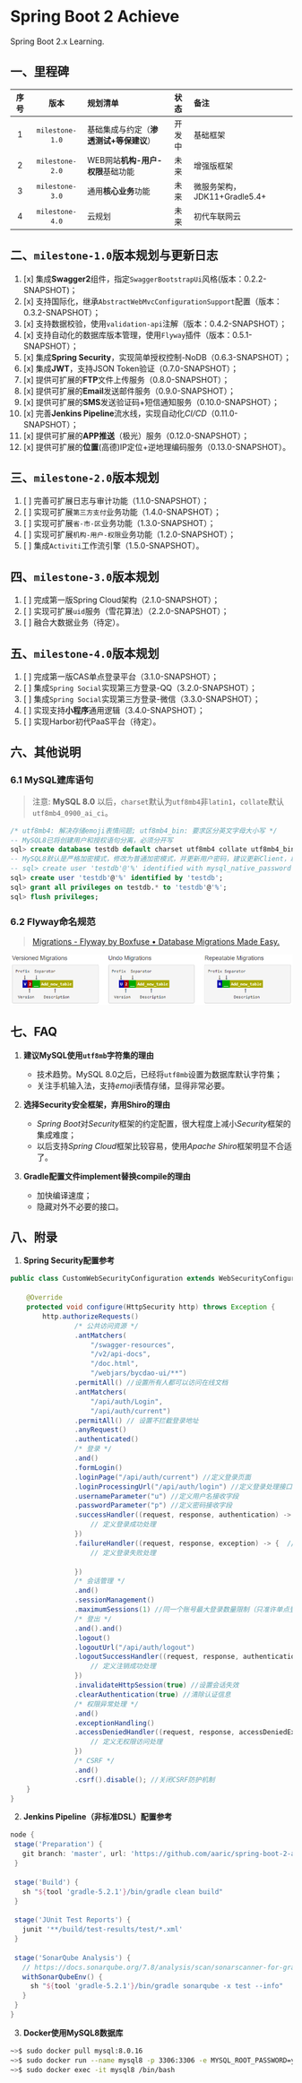 # Spring Boot 2 Achieve
Spring Boot 2.x Learning.


## 一、里程碑
|序号|版本|规划清单|状态|备注|
|:-:|:--:|:-----|:--:|:--|
|1|`milestone-1.0`|基础集成与约定（**渗透测试+等保建议**）|开发中|基础框架|
|2|`milestone-2.0`|WEB网站**机构-用户-权限**基础功能|未来|增强版框架|
|3|`milestone-3.0`|通用**核心业务**功能|未来|微服务架构，JDK11+Gradle5.4+|
|4|`milestone-4.0`|云规划|未来|初代车联网云|


## 二、`milestone-1.0`版本规划与更新日志
1. [x] 集成**Swagger2**组件，指定`SwaggerBootstrapUi`风格(版本：0.2.2-SNAPSHOT)；
2. [x] 支持国际化，继承`AbstractWebMvcConfigurationSupport`配置（版本：0.3.2-SNAPSHOT）；
3. [x] 支持数据校验，使用`validation-api`注解（版本：0.4.2-SNAPSHOT）；
4. [x] 支持自动化的数据库版本管理，使用`Flyway`插件（版本：0.5.1-SNAPSHOT）；
5. [x] 集成**Spring Security**，实现简单授权控制-NoDB（0.6.3-SNAPSHOT）；
6. [x] 集成**JWT**，支持JSON Token验证（0.7.0-SNAPSHOT）；
7. [x] 提供可扩展的**FTP**文件上传服务（0.8.0-SNAPSHOT）；
8. [x] 提供可扩展的**Email**发送邮件服务（0.9.0-SNAPSHOT）；
9. [x] 提供可扩展的**SMS**发送验证码+短信通知服务（0.10.0-SNAPSHOT）；
10. [x] 完善**Jenkins Pipeline**流水线，实现自动化*CI/CD*（0.11.0-SNAPSHOT）；
11. [x] 提供可扩展的**APP推送**（极光）服务（0.12.0-SNAPSHOT）；
12. [x] 提供可扩展的**位置**(高德)IP定位+逆地理编码服务（0.13.0-SNAPSHOT）。


## 三、`milestone-2.0`版本规划
1. [ ] 完善可扩展日志与审计功能（1.1.0-SNAPSHOT）；
2. [ ] 实现可扩展`第三方支付`业务功能（1.4.0-SNAPSHOT）；
3. [ ] 实现可扩展`省-市-区`业务功能（1.3.0-SNAPSHOT）；
4. [ ] 实现可扩展`机构-用户-权限`业务功能（1.2.0-SNAPSHOT）；
5. [ ] 集成`Activiti`工作流引擎（1.5.0-SNAPSHOT）。


## 四、`milestone-3.0`版本规划
1. [ ] 完成第一版Spring Cloud架构（2.1.0-SNAPSHOT）；
2. [ ] 实现可扩展`uid`服务（雪花算法）（2.2.0-SNAPSHOT）；
3. [ ] 融合大数据业务（待定）。


## 五、`milestone-4.0`版本规划
1. [ ] 完成第一版CAS单点登录平台（3.1.0-SNAPSHOT）；
2. [ ] 集成`Spring Social`实现第三方登录-QQ（3.2.0-SNAPSHOT）；
3. [ ] 集成`Spring Social`实现第三方登录-微信（3.3.0-SNAPSHOT）；
4. [ ] 实现支持**小程序**通用逻辑（3.4.0-SNAPSHOT）；
5. [ ] 实现Harbor初代PaaS平台（待定）。


## 六、其他说明
### 6.1 MySQL建库语句

> 注意: **MySQL 8.0** 以后，`charset`默认为`utf8mb4`非`latin1`，`collate`默认`utf8mb4_0900_ai_ci`。

```sql
/* utf8mb4: 解决存储emoji表情问题; utf8mb4_bin: 要求区分英文字母大小写 */
-- MySQL8已将创建用户和授权语句分离，必须分开写
sql> create database testdb default charset utf8mb4 collate utf8mb4_bin;
-- MySQL8默认是严格加密模式，修改为普通加密模式，并更新用户密码，建议更新Client，以下为非优雅的方式
-- sql> create user 'testdb'@'%' identified with mysql_native_password by 'testdb';
sql> create user 'testdb'@'%' identified by 'testdb';
sql> grant all privileges on testdb.* to 'testdb'@'%';
sql> flush privileges;
```

### 6.2 Flyway命名规范

> [Migrations - Flyway by Boxfuse • Database Migrations Made Easy.](https://flywaydb.org/documentation/migrations "Flyway Documentation Online")

![Flyway](https://github.com/aaric/spring-boot-2-achieve/raw/master/docs/images/gradle_flyway_naming.png "Flyway Naming Rule")


## 七、FAQ
1. **建议MySQL使用`utf8mb`字符集的理由**
    - 技术趋势。MySQL 8.0之后，已经将`utf8mb`设置为数据库默认字符集；
    - 关注手机输入法，支持*emoji*表情存储，显得非常必要。

2. **选择Security安全框架，弃用Shiro的理由**
    - *Spring Boot*对*Security*框架的约定配置，很大程度上减小*Security*框架的集成难度；
    - 以后支持*Spring Cloud*框架比较容易，使用*Apache Shiro*框架明显不合适了。
3. **Gradle配置文件implement替换compile的理由**
    - 加快编译速度；
    - 隐藏对外不必要的接口。


## 八、附录
1. **Spring Security配置参考**
```java
public class CustomWebSecurityConfiguration extends WebSecurityConfigurerAdapter {

    @Override
    protected void configure(HttpSecurity http) throws Exception {
        http.authorizeRequests()
                /* 公共访问资源 */
                .antMatchers(
                    "/swagger-resources",
                    "/v2/api-docs",
                    "/doc.html",
                    "/webjars/bycdao-ui/**")
                .permitAll() //设置所有人都可以访问在线文档
                .antMatchers(
                    "/api/auth/Login",
                    "/api/auth/current")
                .permitAll() // 设置不拦截登录地址
                .anyRequest()
                .authenticated()
                /* 登录 */
                .and()
                .formLogin()
                .loginPage("/api/auth/current") //定义登录页面
                .loginProcessingUrl("/api/auth/login") //定义登录处理接口
                .usernameParameter("u") //定义用户名接收字段
                .passwordParameter("p") //定义密码接收字段
                .successHandler((request, response, authentication) -> { //定义登录成功后处理器
                    // 定义登录成功处理
                })
                .failureHandler((request, response, exception) -> {  //定义登录失败后处理器
                    // 定义登录失败处理

                })
                /* 会话管理 */
                .and()
                .sessionManagement()
                .maximumSessions(1) //同一个账号最大登录数量限制（只准许单点登录）
                /* 登出 */
                .and().and()
                .logout()
                .logoutUrl("/api/auth/logout")
                .logoutSuccessHandler((request, response, authentication) -> {  //定义注销成功后处理器
                    // 定义注销成功处理
                })
                .invalidateHttpSession(true) //设置会话失效
                .clearAuthentication(true) //清除认证信息
                /* 权限异常处理 */
                .and()
                .exceptionHandling()
                .accessDeniedHandler((request, response, accessDeniedException) -> {  //定义访问失败后处理器
                    // 定义无权限访问处理
                })
                /* CSRF */
                .and()
                .csrf().disable(); //关闭CSRF防护机制
    }
}
```

2. **Jenkins Pipeline（非标准DSL）配置参考**
```groovy
node {
 stage('Preparation') {
   git branch: 'master', url: 'https://github.com/aaric/spring-boot-2-achieve'
 }

 stage('Build') {
   sh "${tool 'gradle-5.2.1'}/bin/gradle clean build"
 }

 stage('JUnit Test Reports') {
   junit '**/build/test-results/test/*.xml'
 }

 stage('SonarQube Analysis') {
   // https://docs.sonarqube.org/7.8/analysis/scan/sonarscanner-for-gradle/
   withSonarQubeEnv() {
     sh "${tool 'gradle-5.2.1'}/bin/gradle sonarqube -x test --info"
   }
 }
}
```

3. **Docker使用MySQL8数据库**
```bash
~>$ sudo docker pull mysql:8.0.16
~>$ sudo docker run --name mysql8 -p 3306:3306 -e MYSQL_ROOT_PASSWORD=yourpassword -d mysql:8.0.16
~>$ sudo docker exec -it mysql8 /bin/bash
```
